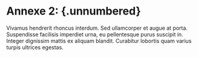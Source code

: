 # Annexe 2:  {.unnumbered}

Vivamus hendrerit rhoncus interdum. Sed ullamcorper et augue at porta. Suspendisse facilisis imperdiet urna, eu pellentesque purus suscipit in. Integer dignissim mattis ex aliquam blandit. Curabitur lobortis quam varius turpis ultrices egestas.